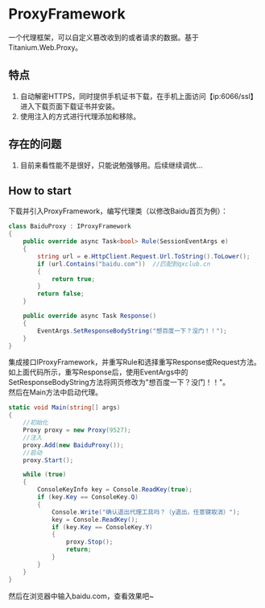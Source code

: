 # ProxyFramework
一个代理框架，可以自定义篡改收到的或者请求的数据。基于Titanium.Web.Proxy。

## 特点
1. 自动解密HTTPS，同时提供手机证书下载，在手机上面访问【ip:6066/ssl】进入下载页面下载证书并安装。  
2. 使用注入的方式进行代理添加和移除。  

## 存在的问题
1. 目前来看性能不是很好，只能说勉强够用。后续继续调优...

## How to start
下载并引入ProxyFramework，编写代理类（以修改Baidu首页为例）：
``````csharp
class BaiduProxy : IProxyFramework
{
    public override async Task<bool> Rule(SessionEventArgs e)
    {
        string url = e.HttpClient.Request.Url.ToString().ToLower();
        if (url.Contains("baidu.com"))  //匹配到qxclub.cn
        {
            return true;
        }
        return false;
    }

    public override async Task Response()
    {
        EventArgs.SetResponseBodyString("想百度一下？没门！！");
    }
}
``````
集成接口IProxyFramework，并重写Rule和选择重写Response或Request方法。如上面代码所示，重写Response后，使用EventArgs中的SetResponseBodyString方法将网页修改为"想百度一下？没门！！"。  
然后在Main方法中启动代理。
```csharp
static void Main(string[] args)
{
    //初始化
    Proxy proxy = new Proxy(9527);
    //注入
    proxy.Add(new BaiduProxy());
    //启动
    proxy.Start();

    while (true)
    {
        ConsoleKeyInfo key = Console.ReadKey(true);
        if (key.Key == ConsoleKey.Q)
        {
            Console.Write("确认退出代理工具吗？（y退出，任意键取消）");
            key = Console.ReadKey();
            if (key.Key == ConsoleKey.Y)
            {
                proxy.Stop();
                return;
            }
        }
    }
}
```
然后在浏览器中输入baidu.com，查看效果吧~


